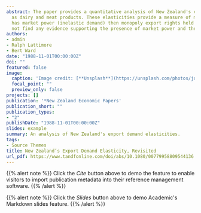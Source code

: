 ```yaml
---
abstract: The paper provides a quantitative analysis of New Zealand's export demand elasticities for commodities such 
  as dairy and meat products. These elasticities provide a measure of market power, and it can be argued that where NZ 
  has market power (inelastic demand) then monopoly export rights held by proucer boards are justified. The study did 
  not find any evidence supporting the presence of market power and the value of monopoly export rights.
authors:
- admin
- Ralph Lattimore
- Bert Ward
date: "1988-11-01T00:00:00Z"
doi: ""
featured: false
image:
  caption: 'Image credit: [**Unsplash**](https://unsplash.com/photos/jdD8gXaTZsc)'
  focal_point: ""
  preview_only: false
projects: []
publication: '*New Zealand Economic Papers'
publication_short: ""
publication_types:
- "2"
publishDate: "1988-11-01T00:00:00Z"
slides: example
summary: An analysis of New Zealand's export demand elasticities.
tags:
- Source Themes
title: New Zealand’s Export Demand Elasticity, Revisited
url_pdf: https://www.tandfonline.com/doi/abs/10.1080/00779958809544136
---
```


{{% alert note %}}
Click the *Cite* button above to demo the feature to enable visitors to import publication metadata into their reference management software.
{{% /alert %}}

{{% alert note %}}
Click the *Slides* button above to demo Academic's Markdown slides feature.
{{% /alert %}}
